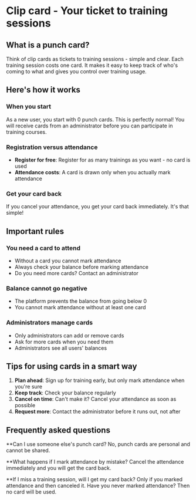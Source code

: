# Clip card - Your ticket to training sessions

## What is a punch card?

Think of clip cards as tickets to training sessions - simple and clear. Each training session costs one card. It makes it easy to keep track of who's coming to what and gives you control over training usage.

## Here's how it works

### When you start
As a new user, you start with 0 punch cards. This is perfectly normal! You will receive cards from an administrator before you can participate in training courses.

### Registration versus attendance
- **Register for free**: Register for as many trainings as you want - no card is used
- **Attendance costs**: A card is drawn only when you actually mark attendance

### Get your card back
If you cancel your attendance, you get your card back immediately. It's that simple!

## Important rules

### You need a card to attend
- Without a card you cannot mark attendance
- Always check your balance before marking attendance
- Do you need more cards? Contact an administrator

### Balance cannot go negative
- The platform prevents the balance from going below 0
- You cannot mark attendance without at least one card

### Administrators manage cards
- Only administrators can add or remove cards
- Ask for more cards when you need them
- Administrators see all users' balances

## Tips for using cards in a smart way

1. **Plan ahead**: Sign up for training early, but only mark attendance when you're sure
2. **Keep track**: Check your balance regularly
3. **Cancel on time**: Can't make it? Cancel your attendance as soon as possible
4. **Request more**: Contact the administrator before it runs out, not after

## Frequently asked questions

**Can I use someone else's punch card?
No, punch cards are personal and cannot be shared.

**What happens if I mark attendance by mistake?
Cancel the attendance immediately and you will get the card back.

**If I miss a training session, will I get my card back?
Only if you marked attendance and then canceled it. Have you never marked attendance? Then no card will be used.
